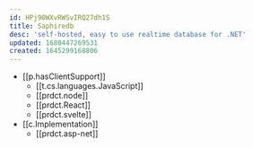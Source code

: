 ```yaml
---
id: HPj90WXvRWSvIRQ27dh1S
title: Saphiredb
desc: 'self-hosted, easy to use realtime database for .NET'
updated: 1680447269531
created: 1645299168806
---
```



- [[p.hasClientSupport]]
  - [[t.cs.languages.JavaScript]] 
  - [[prdct.node]]
  - [[prdct.React]]
  - [[prdct.svelte]]
- [[c.Implementation]]
  - [[prdct.asp-net]]

